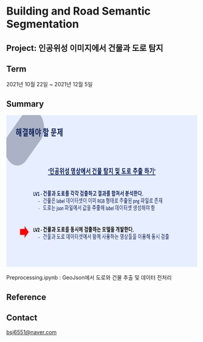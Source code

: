 # Building and Road Semantic Segmentation

## Project: 인공위성 이미지에서 건물과 도로 탐지

## Term

2021년 10월 22일 ~ 2021년 12월 5일

## Summary 
<img src="./img/Summary.png"  width="1000" height="400"/>

Preprocessing.ipynb : GeoJson에서 도로와 건물 추출 및 데이터 전처리

## Reference



## Contact

bsj6551@naver.com
